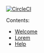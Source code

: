 [![CircleCI](https://circleci.com/gh/profile-org-name/repo-name/tree/master.svg?style=svg)](https://circleci.com/gh/profile-org-name/repo-name/tree/master)




Contents:
- [Welcome](welcome.md)
- [Lorem](lorem.md)
- [Help](help.md)
